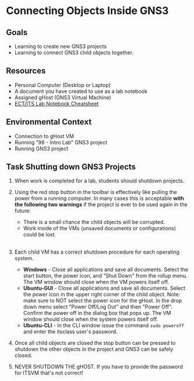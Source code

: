 # Connecting Objects Inside GNS3

## Goals
- Learning to create new GNS3 projects
- Learning to connect GNS3 child objects together.

## Resources
- Personal Computer (Desktop or Laptop)
- A document you have created to use as a lab notebook
- Assigned gHost (GNS3 Virtual Machine)
- [ECT/ITS Lab Notebook Cheatsheet](https://github.com/OHIO-ECT/Lab-Notebook-Cheat-Sheet)

## Environmental Context
- Connection to gHost VM
- Running "98 - Intro Lab" GNS3 project
- Running GNS3 project

## Task Shutting down GNS3 Projects

1. When work is completed for a lab, students should shutdown projects.

2. Using the red stop button in the toolbar is effectively like pulling the power from a running computer. In many cases this is acceptable **with the following two warnings** if the project is ever to be used again in the future:
    - There is a small chance the child objects will be corrupted.
    - Work inside of the VMs (unsaved documents or configurations) could be lost.
    <br>

3. Each child VM has a correct shutdown procedure for each operating system.
    - **Windows** - Close all applications and save all documents. Select the start button, the power icon, and "Shut Down" from the rollup menu. The VM window should close when the VM powers itself off.
    - **Ubuntu-GUI** - Close all applications and save all documents. Select the power icon in the upper right corner of the child object. Note: make sure to NOT select the power icon for the gHost. In the drop down menu select "Power Off/Log Out" and then "Power Off". Confirm the power off in the dialog box that pops up. The VM window should close when the system powers itself off.
    - **Ubuntu-CLI** - In the CLI window issue the command ``sudo poweroff`` and enter the itsclass user's password.

4. Once all child objects are closed the stop button can be pressed to shutdown the other objects in the project and GNS3 can be safely closed.

5. NEVER SHUTDOWN THE gHOST. If you have to provide the password for ITSVM that's not correct!
